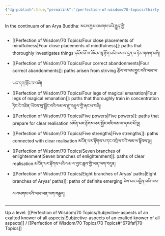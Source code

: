 ```yaml
---
{"dg-publish":true,"permalink":"/perfection-of-wisdom/70-topics/thirty-seven-aspects-concordant-with-hearers/"}
---
```


In the continuum of an Arya Buddha: སངས་རྒྱས་འཕགས་པའི་རྒྱུད་ཀྱི་
- [[Perfection of Wisdom/70 Topics/Four close placements of mindfulness\|Four close placements of mindfulness]]: paths that thoroughly investigates things
  དངོས་པོ་ལ་ཡོངས་སུ་རྟོག་པའི་ལམ་ལ་དྲན་པ་ཉེར་གཞག་བཞི།
- [[Perfection of Wisdom/70 Topics/Four correct abandonments\|Four correct abandonments]]: paths arisen from striving
  རྩོལ་བ་ལས་བྱུང་བའི་ལམ་ལ་ཡང་དག་སྤོང་བ་བཞི།
- [[Perfection of Wisdom/70 Topics/Four legs of magical emanation\|Four legs of magical emanation]]: paths that thoroughly train in concentration
  ཏིང་ངེ་འཛིན་ཡོངས་སུ་སྦྱོང་བའི་ལམ་ལ་རྫུ་འཕྲུལ་གྱི་རྐང་པ་བཞི།
- [[Perfection of Wisdom/70 Topics/Five powers\|Five powers]]: paths that prepare for clear realisation
  མངོན་པར་རྟོགས་པར་སྦྱོར་བའི་ལམ་ལ་དབང་པོ་ལྔ།
- [[Perfection of Wisdom/70 Topics/Five strengths\|Five strengths]]: paths connected with clear realisation
  མངོན་པར་རྟོགས་པ་དང་འབྲེལ་བའི་ལམ་ལ་སྟོབས་ལྔ།
- [[Perfection of Wisdom/70 Topics/Seven branches of enlightenment\|Seven branches of enlightenment]]: paths of clear realisation
  མངོན་པར་རྟོགས་པའི་ལམ་ལ་བྱང་ཆུབ་ཀྱི་ཡན་ལག་བདུན།
- [[Perfection of Wisdom/70 Topics/Eight branches of Aryas’ paths\|Eight branches of Aryas’ paths]]: paths of definite emerging
  ངེས་པར་འབྱིན་པའི་ལམ་ལ་འཕགས་པའི་ལམ་ཡན་ལག་བརྒྱད།


---
Up a level: [[Perfection of Wisdom/70 Topics/Subjective-aspects of an exalted knower of all aspects\|Subjective-aspects of an exalted knower of all aspects]] / [[Perfection of Wisdom/70 Topics/70 Topics#^679faf\|70 Topics]]